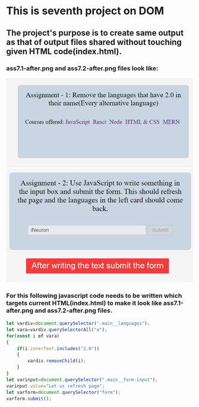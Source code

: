 # This is seventh project on DOM
## The project's purpose is to create same output as that of output files shared without touching given HTML code(index.html).
### ass7.1-after.png and ass7.2-after.png files look like:

![Output expected](./ass7.1-after.png)
![Output expected](./ass7.2-after.png)

### For this following javascript code needs to be written which targets current HTML(index.html) to make it look like ass7.1-after.png and ass7.2-after.png files. 
```javascript
let vardiv=document.querySelector(".main__languages");
let vara=vardiv.querySelectorAll("a");
for(const i of vara)
{
	if(i.innerText.includes("2.0"))
    {
        vardiv.removeChild(i);
    }
}
let varinput=document.querySelector(".main__form-input");
varinput.value="Let us refresh page";
let varform=document.querySelector("form"); 
varform.submit();
```
